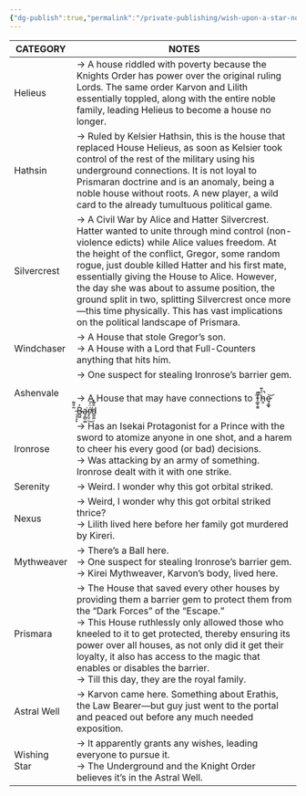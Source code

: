 ```yaml
---
{"dg-publish":true,"permalink":"/private-publishing/wish-upon-a-star-notes/"}
---
```



| CATEGORY | NOTES |
| ---- | ---- |
| Helieus | → A house riddled with poverty because the Knights Order has power over the original ruling Lords. The same order Karvon and Lilith essentially toppled, along with the entire noble family, leading Helieus to become a house no longer. |
| Hathsin | → Ruled by Kelsier Hathsin, this is the house that replaced House Helieus, as soon as Kelsier took control of the rest of the military using his underground connections. It is not loyal to Prismaran doctrine and is an anomaly, being a noble house without roots. A new player, a wild card to the already tumultuous political game. |
| Silvercrest | → A Civil War by Alice and Hatter Silvercrest. Hatter wanted to unite through mind control (non-violence edicts) while Alice values freedom. At the height of the conflict, Gregor, some random rogue, just double killed Hatter and his first mate, essentially giving the House to Alice. However, the day she was about to assume position, the ground split in two, splitting Silvercrest once more—this time physically. This has vast implications on the political landscape of Prismara. |
| Windchaser | → A House that stole Gregor’s son.<br>→ A House with a Lord that Full-Counters anything that hits him. |
| Ashenvale | → One suspect for stealing Ironrose’s barrier gem.<br><br>→ A House that may have connections to T̴͇̞͍̱͌̚h̴̥͗͛͊̚e̷̡͇͓͝ ̴̩͔̝͙̃͒͌B̶̪͖̓a̵̡̪͈̳͘ŕ̸̟̼̠̈́͜͠d̴͖̱̫̂̋̒ |
| Ironrose | → Has an Isekai Protagonist for a Prince with the sword to atomize anyone in one shot, and a harem to cheer his every good (or bad) decisions.<br>→ Was attacking by an army of something. Ironrose dealt with it with one strike. |
| Serenity | → Weird. I wonder why this got orbital striked. |
| Nexus | → Weird, I wonder why this got orbital striked thrice?<br>→ Lilith lived here before her family got murdered by Kireri. |
| Mythweaver | → There’s a Ball here.<br>→ One suspect for stealing Ironrose’s barrier gem.<br>→ Kirei Mythweaver, Karvon’s body, lived here. |
| Prismara | → The House that saved every other houses by providing them a barrier gem to protect them from the “Dark Forces” of the “Escape.”<br>→ This House ruthlessly only allowed those who kneeled to it to get protected, thereby ensuring its power over all houses, as not only did it get their loyalty, it also has access to the magic that enables or disables the barrier.<br>→ Till this day, they are the royal family. |
| Astral Well | → Karvon came here. Something about Erathis, the Law Bearer—but guy just went to the portal and peaced out before any much needed exposition. |
| Wishing Star | → It apparently grants any wishes, leading everyone to pursue it.<br>→ The Underground and the Knight Order believes it’s in the Astral Well. |

